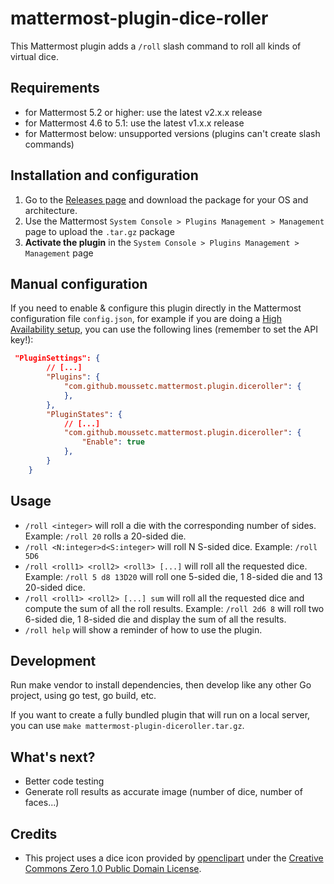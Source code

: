 # mattermost-plugin-dice-roller
This Mattermost plugin adds a `/roll` slash command to roll all kinds of virtual dice.

## Requirements
- for Mattermost 5.2 or higher: use the latest v2.x.x release
- for Mattermost 4.6 to 5.1: use the latest v1.x.x release
- for Mattermost below: unsupported versions (plugins can't create slash commands)

## Installation and configuration
1. Go to the [Releases page](https://github.com/moussetc/mattermost-plugin-dice-roller/releases) and download the package for your OS and architecture.
2. Use the Mattermost `System Console > Plugins Management > Management` page to upload the `.tar.gz` package
3. **Activate the plugin** in the `System Console > Plugins Management > Management` page

## Manual configuration
If you need to enable & configure this plugin directly in the Mattermost configuration file `config.json`, for example if you are doing a [High Availability setup](https://docs.mattermost.com/deployment/cluster.html), you can use the following lines (remember to set the API key!):
```json
 "PluginSettings": {
        // [...]
        "Plugins": {
            "com.github.moussetc.mattermost.plugin.diceroller": {
            },
        },
        "PluginStates": {
            // [...]
            "com.github.moussetc.mattermost.plugin.diceroller": {
                "Enable": true
            },
        }
    }
```

## Usage
- `/roll <integer>` will roll a die with the corresponding number of sides. Example: `/roll 20` rolls a 20-sided die.
- `/roll <N:integer>d<S:integer>` will roll N S-sided dice. Example: `/roll 5D6`
- `/roll <roll1> <roll2> <roll3> [...]` will roll all the requested dice. Example: `/roll 5 d8 13D20` will roll one 5-sided die, 1 8-sided die and 13 20-sided dice.
- `/roll <roll1> <roll2> [...] sum` will roll all the requested dice and compute the sum of all the roll results. Example: `/roll 2d6 8` will roll two 6-sided die, 1 8-sided die and display the sum of all the results.
- `/roll help` will show a reminder of how to use the plugin.

## Development
Run make vendor to install dependencies, then develop like any other Go project, using go test, go build, etc.

If you want to create a fully bundled plugin that will run on a local server, you can use `make mattermost-plugin-diceroller.tar.gz`.

## What's next?
- Better code testing
- Generate roll results as accurate image (number of dice, number of faces...)

## Credits
- This project uses a dice icon provided by [openclipart](https://openclipart.org/detail/94501/twentysided-dice) under the [Creative Commons Zero 1.0 Public Domain License](https://creativecommons.org/publicdomain/zero/1.0/).
